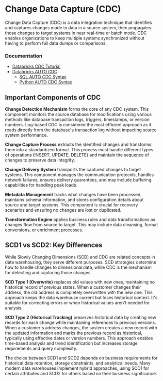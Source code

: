 # Change Data Capture (CDC)
Change Data Capture (CDC) is a data integration technique that identifies and captures changes made to data in a source system, then propagates those changes to target systems in near real-time or batch mode. CDC enables organizations to keep multiple systems synchronized without having to perform full data dumps or comparisons.

### Documentation
- [Databricks CDC Tutorial](https://docs.databricks.com/aws/en/dlt/tutorial-pipelines)
- [Databricks AUTO CDC](https://docs.databricks.com/aws/en/dlt/cdc)
  - [SQL AUTO CDC Syntax](https://docs.databricks.com/aws/en/dlt-ref/dlt-sql-ref-apply-changes-into)
  - [Python AUTO CDC Syntax](https://docs.databricks.com/aws/en/dlt-ref/dlt-python-ref-apply-changes)

## Important Components of CDC

**Change Detection Mechanism** forms the core of any CDC system. This component monitors the source database for modifications using various methods like database transaction logs, triggers, timestamps, or version numbers. Log-based CDC is considered the most efficient approach as it reads directly from the database's transaction log without impacting source system performance.

**Change Capture Process** extracts the identified changes and transforms them into a standardized format. This process must handle different types of operations (INSERT, UPDATE, DELETE) and maintain the sequence of changes to preserve data integrity.

**Change Delivery System** transports the captured changes to target systems. This component manages the communication protocols, handles network failures, ensures delivery guarantees, and may include buffering capabilities for handling peak loads.

**Metadata Management** tracks what changes have been processed, maintains schema information, and stores configuration details about source and target systems. This component is crucial for recovery scenarios and ensuring no changes are lost or duplicated.

**Transformation Engine** applies business rules and data transformations as changes flow from source to target. This may include data cleansing, format conversions, or enrichment processes.

## SCD1 vs SCD2: Key Differences

While Slowly Changing Dimensions (SCD) and CDC are related concepts in data warehousing, they serve different purposes. SCD strategies determine how to handle changes to dimensional data, while CDC is the mechanism for detecting and capturing those changes.

**SCD Type 1 (Overwrite)** replaces old values with new ones, maintaining no historical record of previous states. When a customer changes their address, the old address is completely overwritten with the new one. This approach keeps the data warehouse current but loses historical context. It's suitable for correcting errors or when historical values aren't needed for analysis.

**SCD Type 2 (Historical Tracking)** preserves historical data by creating new records for each change while maintaining references to previous versions. When a customer's address changes, the system creates a new record with the updated information and marks the previous record as historical, typically using effective dates or version numbers. This approach enables time-based analysis and trend identification but increases storage requirements and query complexity.

The choice between SCD1 and SCD2 depends on business requirements for historical data retention, storage constraints, and analytical needs. Many modern data warehouses implement hybrid approaches, using SCD1 for certain attributes and SCD2 for others based on their business significance.
